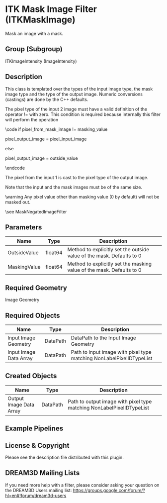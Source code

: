 # ITK Mask Image Filter (ITKMaskImage)

Mask an image with a mask.

## Group (Subgroup)

ITKImageIntensity (ImageIntensity)

## Description

This class is templated over the types of the input image type, the mask image type and the type of the output image. Numeric conversions (castings) are done by the C++ defaults.

The pixel type of the input 2 image must have a valid definition of the operator != with zero. This condition is required because internally this filter will perform the operation

\code
if pixel_from_mask_image != masking_value

 pixel_output_image = pixel_input_image

else

 pixel_output_image = outside_value

\endcode


The pixel from the input 1 is cast to the pixel type of the output image.

Note that the input and the mask images must be of the same size.

\warning Any pixel value other than masking value (0 by default) will not be masked out.


\see MaskNegatedImageFilter

## Parameters

| Name | Type | Description |
|------|------|-------------|
| OutsideValue | float64 | Method to explicitly set the outside value of the mask. Defaults to 0 |
| MaskingValue | float64 | Method to explicitly set the masking value of the mask. Defaults to 0 |

## Required Geometry

Image Geometry

## Required Objects

| Name |Type | Description |
|-----|------|-------------|
| Input Image Geometry | DataPath | DataPath to the Input Image Geometry |
| Input Image Data Array | DataPath | Path to input image with pixel type matching NonLabelPixelIDTypeList |

## Created Objects

| Name |Type | Description |
|-----|------|-------------|
| Output Image Data Array | DataPath | Path to output image with pixel type matching NonLabelPixelIDTypeList |

## Example Pipelines


## License & Copyright

Please see the description file distributed with this plugin.


## DREAM3D Mailing Lists

If you need more help with a filter, please consider asking your question on the DREAM3D Users mailing list:
https://groups.google.com/forum/?hl=en#!forum/dream3d-users



